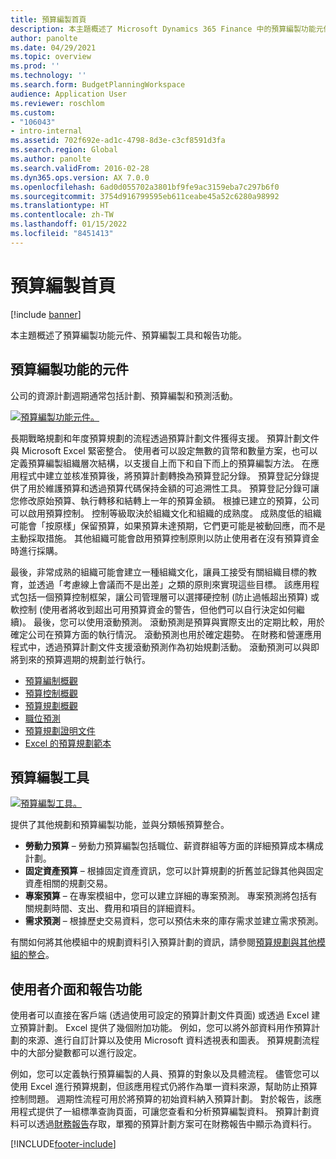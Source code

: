 ```yaml
---
title: 預算編製首頁
description: 本主題概述了 Microsoft Dynamics 365 Finance 中的預算編製功能元件、預算編製工具和報告功能。
author: panolte
ms.date: 04/29/2021
ms.topic: overview
ms.prod: ''
ms.technology: ''
ms.search.form: BudgetPlanningWorkspace
audience: Application User
ms.reviewer: roschlom
ms.custom:
- "106043"
- intro-internal
ms.assetid: 702f692e-ad1c-4798-8d3e-c3cf8591d3fa
ms.search.region: Global
ms.author: panolte
ms.search.validFrom: 2016-02-28
ms.dyn365.ops.version: AX 7.0.0
ms.openlocfilehash: 6ad0d055702a3801bf9fe9ac3159eba7c297b6f0
ms.sourcegitcommit: 3754d916799595eb611ceabe45a52c6280a98992
ms.translationtype: HT
ms.contentlocale: zh-TW
ms.lasthandoff: 01/15/2022
ms.locfileid: "8451413"
---
```

# <a name="budgeting-home-page"></a>預算編製首頁

[!include [banner](../includes/banner.md)]

本主題概述了預算編製功能元件、預算編製工具和報告功能。 

## <a name="components-of-budgeting-functionality"></a>預算編製功能的元件

公司的資源計劃週期通常包括計劃、預算編製和預測活動。

[![預算編製功能元件。](./media/budgeting-functionality-components.jpg)](./media/budgeting-functionality-components.jpg)

長期戰略規劃和年度預算規劃的流程透過預算計劃文件獲得支援。 預算計劃文件與 Microsoft Excel 緊密整合。 使用者可以設定無數的貨幣和數量方案，也可以定義預算編製組織層次結構，以支援自上而下和自下而上的預算編製方法。 在應用程式中建立並核准預算後，將預算計劃轉換為預算登記分錄。 預算登記分錄提供了用於維護預算和透過預算代碼保持金額的可追溯性工具。 預算登記分錄可讓您修改原始預算、執行轉移和結轉上一年的預算金額。 根據已建立的預算，公司可以啟用預算控制。 控制等級取決於組織文化和組織的成熟度。 成熟度低的組織可能會「按原樣」保留預算，如果預算未達預期，它們更可能是被動回應，而不是主動採取措施。 其他組織可能會啟用預算控制原則以防止使用者在沒有預算資金時進行採購。

最後，非常成熟的組織可能會建立一種組織文化，讓員工接受有關組織目標的教育，並透過「考慮線上會議而不是出差」之類的原則來實現這些目標。 該應用程式包括一個預算控制框架，讓公司管理層可以選擇硬控制 (防止過帳超出預算) 或軟控制 (使用者將收到超出可用預算資金的警告，但他們可以自行決定如何繼續)。 最後，您可以使用滾動預測。 滾動預測是預算與實際支出的定期比較，用於確定公司在預算方面的執行情況。 滾動預測也用於確定趨勢。 在財務和營運應用程式中，透過預算計劃文件支援滾動預測作為初始規劃活動。 滾動預測可以與即將到來的預算週期的規劃並行執行。

-   [預算編制概觀](basic-budgeting-overview-configuration.md)
-   [預算控制概觀](budget-control-overview-configuration.md)
-   [預算規劃概觀](budget-planning-overview-configuration.md)
-   [職位預測](position-forecasting.md)
-   [預算規劃證明文件](budget-planning-justification-docs.md)
-   [Excel 的預算規劃範本](budget-planning-excel-templates.md)

## <a name="budgeting-tools"></a>預算編製工具
[![預算編製工具。](./media/budgeting-tools.jpg)](./media/budgeting-tools.jpg) 

提供了其他規劃和預算編製功能，並與分類帳預算整合。

-   **勞動力預算** – 勞動力預算編製包括職位、薪資群組等方面的詳細預算成本構成計劃。
-   **固定資產預算** – 根據固定資產資訊，您可以計算規劃的折舊並記錄其他與固定資產相關的規劃交易。
-   **專案預算** – 在專案模組中，您可以建立詳細的專案預測。 專案預測將包括有關規劃時間、支出、費用和項目的詳細資料。
-   **需求預測** – 根據歷史交易資料，您可以預估未來的庫存需求並建立需求預測。

有關如何將其他模組中的規劃資料引入預算計劃的資訊，請參閱[預算規劃與其他模組的整合](budget-planning-integration-other-modules.md)。

## <a name="user-interface-and-reporting-capabilities"></a>使用者介面和報告功能
使用者可以直接在客戶端 (透過使用可設定的預算計劃文件頁面) 或透過 Excel 建立預算計劃。 Excel 提供了幾個附加功能。 例如，您可以將外部資料用作預算計劃的來源、進行自訂計算以及使用 Microsoft 資料透視表和圖表。 預算規劃流程中的大部分變數都可以進行設定。 

例如，您可以定義執行預算編製的人員、預算的對象以及具體流程。 儘管您可以使用 Excel 進行預算規劃，但該應用程式仍將作為單一資料來源，幫助防止預算控制問題。 週期性流程可用於將預算的初始資料納入預算計劃。 對於報告，該應用程式提供了一組標準查詢頁面，可讓您查看和分析預算編製資料。 預算計劃資料可以透過[財務報告](../general-ledger/financial-reporting-getting-started.md)存取，單獨的預算計劃方案可在財務報告中顯示為資料行。








[!INCLUDE[footer-include](../../includes/footer-banner.md)]
